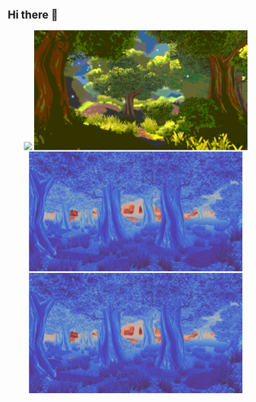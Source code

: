 ## Hi there 👋

<div align="center">
<a href="https://github.com/lukephilipps/GraphicsProjects/tree/be860b6518cdb393aab90162027d3c207714123a/Assets/BillboardGrass"><img src="Grass.gif" width="420"></a>
<a href="https://github.com/lukephilipps/GraphicsProjects/tree/be860b6518cdb393aab90162027d3c207714123a/Assets/DepthOfField"><img src="DepthOfField_2.png" width="420"></a> </br>
<a href="https://github.com/lukephilipps/GraphicsProjects/tree/be860b6518cdb393aab90162027d3c207714123a/Assets/PaletteSwapping"><img src="PaletteSwap_1.png" width="420"></a>
<a href="https://github.com/lukephilipps/GraphicsProjects/tree/be860b6518cdb393aab90162027d3c207714123a/Assets/PaletteSwapping"><img src="PaletteSwap_1.png" width="420"></a>
</br>
</div>

